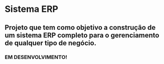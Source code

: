 # Sistema ERP

## Projeto que tem como objetivo a construção de um sistema ERP completo para o gerenciamento de qualquer tipo de negócio.

### EM DESENVOLVIMENTO!
